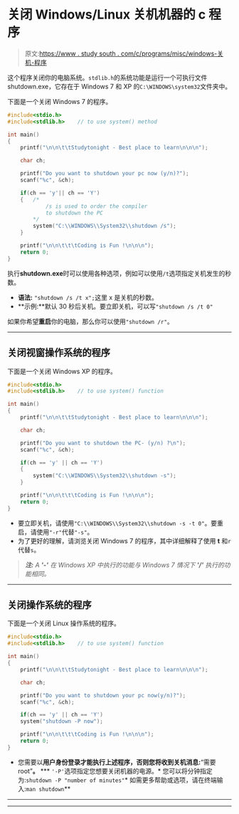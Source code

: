 # 关闭 Windows/Linux 关机机器的 c 程序

> 原文:[https://www . study south . com/c/programs/misc/windows-关机-程序](https://www.studytonight.com/c/programs/misc/windows-shutdown-program)

这个程序关闭你的电脑系统。`stdlib.h`的系统功能是运行一个可执行文件 shutdown.exe，它存在于 Windows 7 和 XP 的`C:\WINDOWS\system32`文件夹中。

下面是一个关闭 Windows 7 的程序。

```cpp
#include<stdio.h>
#include<stdlib.h>    // to use system() method

int main()
{
    printf("\n\n\t\tStudytonight - Best place to learn\n\n\n");

    char ch;

    printf("Do you want to shutdown your pc now (y/n)?");
    scanf("%c", &ch);

    if(ch == 'y'|| ch == 'Y')
    {   /*
            /s is used to order the compiler 
            to shutdown the PC
        */
        system("C:\\WINDOWS\\System32\\shutdown /s");
    }

    printf("\n\n\t\t\tCoding is Fun !\n\n\n");
    return 0;
}
```

执行**shutdown.exe**时可以使用各种选项，例如可以使用`/t`选项指定关机发生的秒数。

*   **语法:** `"shutdown /s /t x";`这里 x 是关机的秒数。
*   **示例:**默认 30 秒后关机。要立即关机，可以写`"shutdown /s /t 0"`

如果你希望**重启**你的电脑，那么你可以使用`"shutdown /r"`。

* * *

## 关闭视窗操作系统的程序

下面是一个关闭 Windows XP 的程序。

```cpp
#include<stdio.h>
#include<stdlib.h>    // to use system() function

int main()
{
    printf("\n\n\t\tStudytonight - Best place to learn\n\n\n");

    char ch;

    printf("Do you want to shutdown the PC- (y/n) ?\n");
    scanf("%c", &ch);

    if(ch == 'y' || ch == 'Y')
    {
        system("C:\\WINDOWS\\System32\\shutdown -s");
    }

    printf("\n\n\t\t\tCoding is Fun !\n\n\n");
    return 0;
}
```

*   要立即关机，请使用`"C:\\WINDOWS\\System32\\shutdown -s -t 0"`。要重启，请使用`"-r"`代替`"-s"`。
*   为了更好的理解，请浏览关闭 Windows 7 的程序，其中详细解释了使用 **t** 和`r`代替`s`。

> ***注:** A **'-'** 在 Windows XP 中执行的功能与 Windows 7 情况下 **'/'** 执行的功能相同。*

* * *

## 关闭操作系统的程序

下面是一个关闭 Linux 操作系统的程序。

```cpp
#include<stdio.h>
#include<stdlib.h>    // to use system() function

int main()
{
    printf("\n\n\t\tStudytonight - Best place to learn\n\n\n");

    char ch;

    printf("Do you want to shutdown your pc now(y/n)?");
    scanf("%c", &ch);

    if(ch == 'y' || ch == 'Y')
    system("shutdown -P now");

    printf("\n\n\t\t\tCoding is Fun !\n\n\n");
    return 0;
}
```

*   您需要以**用户身份登录才能执行上述程序，否则您将收到关机消息:**“需要 root”**。**
***   `'-P'`选项指定您想要关闭机器的电源。*   您可以将分钟指定为:`shutdown -P "number of minutes"`*   如需更多帮助或选项，请在终端输入:`man shutdown`**

 *** * *

* * ***
